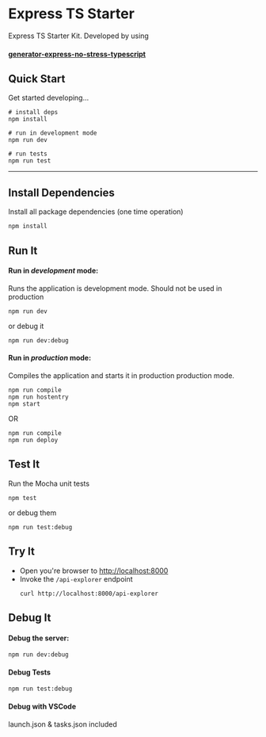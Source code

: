 # Express TS Starter

Express TS Starter Kit. Developed by using <a href="https://www.npmjs.com/package/generator-express-no-stress-typescript" target="_blank"><h4>generator-express-no-stress-typescript</h4></a>

## Quick Start

Get started developing...

```shell
# install deps
npm install

# run in development mode
npm run dev

# run tests
npm run test
```

---

## Install Dependencies

Install all package dependencies (one time operation)

```shell
npm install
```

## Run It
#### Run in *development* mode:
Runs the application is development mode. Should not be used in production

```shell
npm run dev
```

or debug it

```shell
npm run dev:debug
```

#### Run in *production* mode:

Compiles the application and starts it in production production mode.

```shell
npm run compile
npm run hostentry
npm start
```
OR

```shell
npm run compile
npm run deploy
```

## Test It

Run the Mocha unit tests

```shell
npm test
```

or debug them

```shell
npm run test:debug
```

## Try It
* Open you're browser to [http://localhost:8000](http://localhost:8000)
* Invoke the `/api-explorer` endpoint 
  ```shell
  curl http://localhost:8000/api-explorer
  ```


## Debug It

#### Debug the server:

```
npm run dev:debug
```

#### Debug Tests

```
npm run test:debug
```

#### Debug with VSCode

launch.json & tasks.json included
